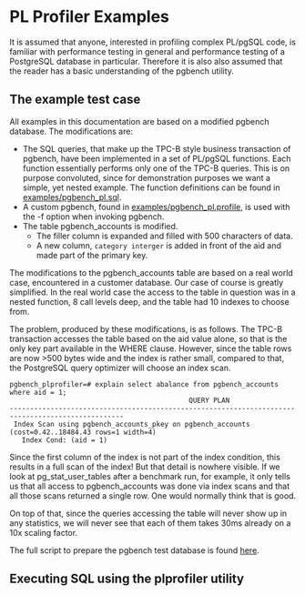PL Profiler Examples
====================

It is assumed that anyone, interested in profiling complex PL/pgSQL code, is familiar with performance testing in general and performance testing of a PostgreSQL database in particular. Therefore it is also also assumed that the reader has a basic understanding of the pgbench utility.

The example test case
---------------------

All examples in this documentation are based on a modified pgbench database. The modifications are:

* The SQL queries, that make up the TPC-B style business transaction of pgbench, have been implemented in a set of PL/pgSQL functions. Each function essentially performs only one of the TPC-B queries. This is on purpose convoluted, since for demonstration purposes we want a simple, yet nested example. The function definitions can be found in [examples/pgbench_pl.sql](pgbench_pl.sql.md).
* A custom pgbench, found in [examples/pgbench_pl.profile](pgbench_pl.profile.md), is used with the -f option when invoking pgbench. 
* The table pgbench_accounts is modified.
    * The filler column is expanded and filled with 500 characters of data.
    * A new column, `category interger` is added in front of the aid and made part of the primary key.
	
The modifications to the pgbench_accounts table are based on a real world case, encountered in a customer database. Our case of course is greatly simplified. In the real world case the access to the table in question was in a nested function, 8 call levels deep, and the table had 10 indexes to choose from.

The problem, produced by these modifications, is as follows. The TPC-B transaction accesses the table based on the aid value alone, so that is the only key part available in the WHERE clause. However, since the table rows are now >500 bytes wide and the index is rather small, compared to that, the PostgreSQL query optimizer will choose an index scan.

```
pgbench_plprofiler=# explain select abalance from pgbench_accounts where aid = 1;
                                            QUERY PLAN                                            
--------------------------------------------------------------------------------------------------
 Index Scan using pgbench_accounts_pkey on pgbench_accounts  (cost=0.42..18484.43 rows=1 width=4)
   Index Cond: (aid = 1)
```

Since the first column of the index is not part of the index condition, this results in a full scan of the index! But that detail is nowhere visible. If we look at pg_stat_user_tables after a benchmark run, for example, it only tells us that all access to pgbench_accounts was done via index scans and that all those scans returned a single row. One would normally think that is good. 

On top of that, since the queries accessing the table will never show up in any statistics, we will never see that each of them takes 30ms already on a 10x scaling factor.

The full script to prepare the pgbench test database is found [here](prepdb.sh.md).

Executing SQL using the plprofiler utility
------------------------------------------


